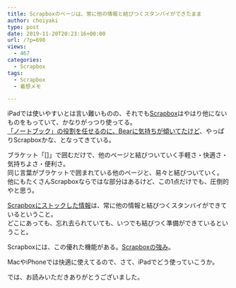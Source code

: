 ```yaml
---
title: Scrapboxのページは、常に他の情報と結びつくスタンバイができたまま
author: choiyaki
type: post
date: 2019-11-20T20:23:16+00:00
url: /?p=698
views:
  - 467
categories:
  - Scrapbox
tags:
  - Scrapbox
  - 着想メモ

---
```

iPadでは使いやすいとは言い難いものの、それでも<a href="https://scrapbox.io/choiyaki-hondana/Scrapbox" draggable="false">Scrapbox</a>はやはり他にないものをもっていて、かなりがっつり使ってる。  
<a href="https://choiyaki.com/?p=678" draggable="false">「ノートブック」の役割を任せるのに、Bearに気持ちが傾いてたけど</a>、やっぱりScrapboxかな、となってきている。

ブラケット「[]」で囲むだけで、他のページと結びついていく手軽さ・快適さ・気持ちよさ・便利さ。  
同じ言葉がブラケットで囲まれている他のページと、易々と結びついていく。  
他にもたくさんScrapboxならではな部分はあるけど、この1点だけでも、圧倒的やと思う。

[Scrapboxにストックした情報][1]は、常に他の情報と結びつくスタンバイができているということ。  
どこにあっても、忘れ去られていても、いつでも結びつく準備ができているということ。

Scrapboxには、この優れた機能がある。[Scrapboxの強み][2]。

MacやiPhoneでは快適に使えてるので、さて、iPadでどう使っていこうか。

では、お読みいただきありがとうございました。

 [1]: https://scrapbox.io/choiyaki-hondana/Scrapbox%E3%81%AB%E3%82%B9%E3%83%88%E3%83%83%E3%82%AF%E3%81%97%E3%81%9F%E6%83%85%E5%A0%B1
 [2]: https://scrapbox.io/choiyaki-hondana/Scrapbox%E3%81%AE%E5%BC%B7%E3%81%BF